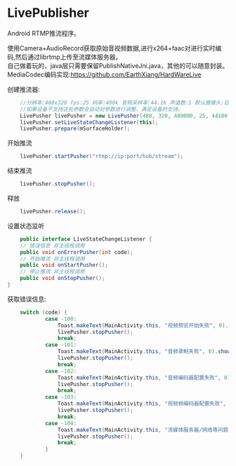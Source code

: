# LivePublisher
Android RTMP推流程序。

使用Camera+AudioRecord获取原始音视频数据,进行x264+faac对进行实时编码,然后通过librtmp上传至流媒体服务器。	
自己做着玩的，java层只需要保留PublishNativeJni.java，其他的可以随意封装。
MediaCodec编码实现:https://github.com/EarthXiang/HardWareLive

创建推流器:
```java  
    //分辨率:480x320 fps:25 码率:480k 音频采样率:44.1k 声道数:1 默认摄像头:后置
    //如果设备不支持这些参数会自动对参数进行调整，满足设备的支持。
    LivePusher livePusher = new LivePusher(480, 320, 480000, 25, 44100, 1,CameraInfo.CAMERA_FACING_BACK); 
	livePusher.setLiveStateChangeListener(this);  
	livePusher.prepare(mSurfaceHolder);
```
开始推流
```java
    livePusher.startPusher("rtmp://ip:port/hub/stream");
```
结束推流
```java
    livePusher.stopPusher();
```
释放
```java
    livePusher.release();
```
设置状态监听
```java
	public interface LiveStateChangeListener {
	// 错误信息 非主线程调用
	public void onErrorPusher(int code);
	// 开始推流 非主线程调用
	public void onStartPusher();
	// 停止推流 非主线程调用
	public void onStopPusher();
}
```
获取错误信息:
```java
   	switch (code) {
			case -100:
				Toast.makeText(MainActivity.this, "视频预览开始失败", 0).show();
				livePusher.stopPusher();
				break;
			case -101:
				Toast.makeText(MainActivity.this, "音频录制失败", 0).show();
				livePusher.stopPusher();
				break;
			case -102:
				Toast.makeText(MainActivity.this, "音频编码器配置失败", 0).show();
				livePusher.stopPusher();
				break;
			case -103:
				Toast.makeText(MainActivity.this, "视频频编码器配置失败", 0).show();
				livePusher.stopPusher();
				break;
			case -104:
				Toast.makeText(MainActivity.this, "流媒体服务器/网络等问题", 0).show();
				livePusher.stopPusher();
				break;
			}
	}
```
